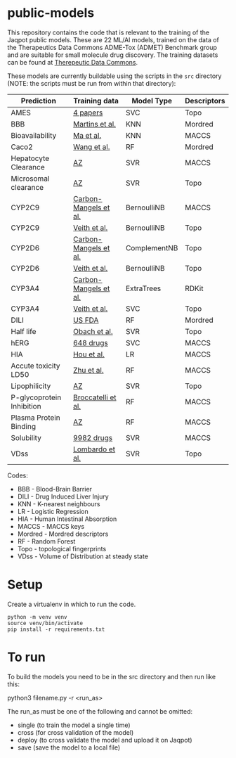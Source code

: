 # public-models
This repository contains the code that is relevant to the training of the Jaqpot public models. These are 22 ML/AI models,
trained on the data of the Therapeutics Data Commons ADME-Tox (ADMET) Benchmark group and are suitable for small molecule drug discovery.
The training datasets can be found at [Therepeutic Data Commons](https://tdcommons.ai/overview/).

These models are currently buildable using the scripts in the `src` directory (NOTE: the scripts must be run from within that directory):

| Prediction                | Training data                                                                                                                | Model Type   | Descriptors |
|---------------------------|------------------------------------------------------------------------------------------------------------------------------|--------------|-------------|
| AMES                      | [4 papers](https://tdcommons.ai/single_pred_tasks/tox/#ames-mutagenicity)                                                    | SVC          | Topo        |
| BBB                       | [Martins et al.](https://tdcommons.ai/single_pred_tasks/adme/#bbb-blood-brain-barrier-martins-et-al)                         | KNN          | Mordred     |
| Bioavailability           | [Ma et al.](https://tdcommons.ai/single_pred_tasks/adme/#bioavailability-ma-et-al)                                           | KNN          | MACCS       |
| Caco2                     | [Wang et al.](https://tdcommons.ai/single_pred_tasks/adme/#caco-2-cell-effective-permeability-wang-et-al)                    | RF           | Mordred     |
| Hepatocyte Clearance      | [AZ](https://tdcommons.ai/single_pred_tasks/adme/#clearance-astrazeneca)                                                     | SVR          | MACCS       |
| Microsomal clearance      | [AZ](https://tdcommons.ai/single_pred_tasks/adme/#clearance-astrazeneca)                                                     | SVR          | Topo        |
| CYP2C9                    | [Carbon-Mangels et al.](https://tdcommons.ai/single_pred_tasks/adme/#cyp2c9-substrate-carbon-mangels-et-al)                  | BernoulliNB  | MACCS       |
| CYP2C9                    | [Veith et al.](https://tdcommons.ai/single_pred_tasks/adme/#cyp-p450-2c9-inhibition-veith-et-al)                             | BernoulliNB  | Topo        |
| CYP2D6                    | [Carbon-Mangels et al.](https://tdcommons.ai/single_pred_tasks/adme/#cyp2d6-substrate-carbon-mangels-et-al)                  | ComplementNB | Topo        | 
| CYP2D6                    | [Veith et al.](https://tdcommons.ai/single_pred_tasks/adme/#cyp-p450-2d6-inhibition-veith-et-al)                             | BernoulliNB  | Topo        |
| CYP3A4                    | [Carbon-Mangels et al.](https://tdcommons.ai/single_pred_tasks/adme/#cyp3a4-substrate-carbon-mangels-et-al)                  | ExtraTrees   | RDKit       |
| CYP3A4                    | [Veith et al.](https://tdcommons.ai/single_pred_tasks/adme/#cyp-p450-3a4-inhibition-veith-et-al)                             | SVC          | Topo        | 
| DILI                      | [US FDA](https://tdcommons.ai/single_pred_tasks/tox/#dili-drug-induced-liver-injury)                                         | RF           | Mordred     |
| Half life                 | [Obach et al.](https://tdcommons.ai/single_pred_tasks/adme/#half-life-obach-et-al)                                           | SVR          | Topo        |
| hERG                      | [648 drugs](https://tdcommons.ai/single_pred_tasks/tox/#herg-blockers)                                                       | SVC          | MACCS       |
| HIA                       | [Hou et al.](https://tdcommons.ai/single_pred_tasks/adme/#hia-human-intestinal-absorption-hou-et-al)                         | LR           | MACCS       |
| Accute toxicity LD50      | [Zhu et al.](https://tdcommons.ai/single_pred_tasks/tox/#acute-toxicity-ld50)                                                | RF           | MACCS       |
| Lipophilicity             | [AZ](https://tdcommons.ai/single_pred_tasks/adme/#lipophilicity-astrazeneca)                                                 | SVR          | Topo        |
| P-glycoprotein Inhibition | [Broccatelli et al.](https://tdcommons.ai/single_pred_tasks/adme/#pgp-p-glycoprotein-inhibition-broccatelli-et-al)           | RF           | MACCS       |
| Plasma Protein Binding    | [AZ](https://tdcommons.ai/single_pred_tasks/adme/#ppbr-plasma-protein-binding-rate-astrazeneca)                              | RF           | MACCS       |
| Solubility                | [9982 drugs](https://tdcommons.ai/single_pred_tasks/adme/#solubility-aqsoldb)                                                | SVR          | MACCS       |
| VDss                      | [Lombardo et al.](https://tdcommons.ai/single_pred_tasks/adme/#vdss-volumn-of-distribution-at-steady-state-lombardo-et-al)   | SVR          | Topo        |

Codes:
* BBB - Blood-Brain Barrier
* DILI - Drug Induced Liver Injury
* KNN - K-nearest neighbours
* LR - Logistic Regression
* HIA - Human Intestinal Absorption
* MACCS - MACCS keys
* Mordred - Mordred descriptors
* RF - Random Forest
* Topo - topological fingerprints
* VDss - Volume of Distribution at steady state

# Setup

Create a virtualenv in which to run the code.

```commandline
python -m venv venv
source venv/bin/activate
pip install -r requirements.txt
```

# To run

To build the models you need to be in the src directory and then run like this:

python3 filename.py -r <run_as>

The run_as must be one of the following and cannot be omitted:
 - single (to train the model a single time)
 - cross (for cross validation of the model)
 - deploy (to cross validate the model and upload it on Jaqpot)
 - save (save the model to a local file)
